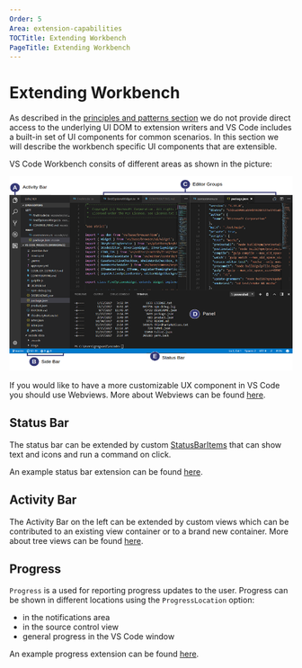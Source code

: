 ```yaml
---
Order: 5
Area: extension-capabilities
TOCTitle: Extending Workbench
PageTitle: Extending Workbench
---
```


# Extending Workbench

As described in the [principles and patterns section](../references/principle-and-patterns.md) we do not provide direct access to the underlying UI DOM to extension writers and VS Code includes a built-in set of UI components for common scenarios. In this section we will describe the workbench specific UI components that are extensible.

VS Code Workbench consits of different areas as shown in the picture:

![workbench](./images/extending-workbench/hero.png)


If you would like to have a more customizable UX component in VS Code you should use Webviews. More about Webviews can be found [here](../extension-guides/webview.md).


## Status Bar

The status bar can be extended by custom [StatusBarItems](https://code.visualstudio.com/docs/extensionAPI/vscode-api#StatusBarItem) that can show text and icons and run a command on click.

An example status bar extension can be found [here](https://github.com/Microsoft/vscode-extension-samples/tree/master/statusbar-sample).

## Activity Bar

The Activity Bar on the left can be extended by custom views which can be contributed to an existing view container or to a brand new container. More about tree views can be found [here](../extension-guides/tree-view.md).

## Progress

`Progress` is a used for reporting progress updates to the user.
Progress can be shown in different locations using the `ProgressLocation` option:
* in the notifications area
* in the source control view
* general progress in the VS Code window


An example progress extension can be found [here](https://github.com/Microsoft/vscode-extension-samples/tree/master/progress-sample).
